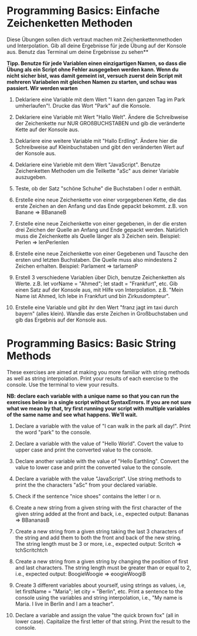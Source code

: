 # Programming Basics: Einfache Zeichenketten Methoden

Diese Übungen sollen dich vertraut machen mit Zeichenkettenmethoden und Interpolation. Gib all deine Ergebnisse für jede Übung auf der Konsole aus. Benutz das Terminal um deine Ergebnisse zu sehen**

**Tipp. Benutze für jede Variablen einen einzigartigen Namen, so dass die Übung als ein Script ohne Fehler ausgegeben werden kann. Wenn du nicht sicher bist, was damit gemeint ist, versuch zuerst dein Script mit mehreren Variabelen mit gleichen Namen zu starten, und schau was passiert. Wir werden warten**

1. Deklariere eine Variable mit dem Wert "I kann den ganzen Tag im Park umherlaufen"!. Drucke das Wort "Park" auf die Konsole.

2. Deklariere eine Variable mit Wert "Hallo Welt". Ändere die Schreibweise der Zeichenkette nur NUR GROßBUCHSTABEN und gib die veränderte Kette auf der Konsole aus.

3. Deklariere eine weitere Variable mit "Hallo Erdling". Ändere hier die Schreibweise auf Kleinbuchstaben und gibt den veränderten Wert auf der Konsole aus.

4. Deklariere eine Varieble mit dem Wert "JavaScript". Benutze Zeichenketten Methoden um die Teilkette "aSc" aus deiner Variable auszugeben.

5. Teste, ob der Satz "schöne Schuhe" die Buchstaben l oder n enthält.

6. Erstelle eine neue Zeichenkette von einer vorgegebenen Kette, die das erste Zeichen an den Anfang und das Ende gepackt bekommt. z.B. von Banane => BBananeB

7. Erstelle eine neue Zeichenkette von einer gegebenen, in der die ersten drei Zeichen der Quelle an Anfang und Ende gepackt werden. Natürlich muss die Zeichenkette als Quelle länger als 3 Zeichen sein. Beispiel: Perlen => lenPerlenlen

8. Erstelle eine neue Zeichenkette von einer Gegebenen und Tausche den ersten und letzten Buchstaben. Die Quelle muss also mindestens 2 Zeichen erhalten. Beispiel: Parlament => tarlamenP

9. Erstell 3 verschiedene Variablen über Dich, benutze Zeichenketten als Werte. z.B. let vorName = "Ahmed"; let stadt = "Frankfurt", etc. Gib einen Satz auf der Konsole aus, mit Hilfe von Interpolation. z.B. "Mein Name ist Ahmed, Ich lebe in Frankfurt und bin Zirkusdompteur".

10. Erstelle eine Variable und gibt ihr den Wert "franz jagt im taxi durch bayern" (alles klein). Wandle das erste Zeichen in Großbuchstaben und gib das Ergebnis auf der Konsole aus.


# Programming Basics: Basic String Methods


These exercises are aimed at making you more familiar with string methods as well as string interpolation. Print your results of each exercise to the console. Use the terminal to view your results. 

**NB: declare each variable with a unique name so that you can run the exercises below in a single script without SyntaxErrors. If you are not sure what we mean by that, try first running your script with multiple variables of the same name and see what happens. We'll wait.**

1. Declare a variable with the value of "I can walk in the park all day!". Print the word "park" to the console.

2. Declare a variable with the value of "Hello World". Covert the value to upper case and print the converted value to the console.

3. Declare another variable with the value of "Hello Earthling". Convert the value to lower case and print the converted value to the console. 

4. Declare a variable with the value "JavaScript". Use string methods to print the the characters "aSc" from your declared variable.

5. Check if the sentence "nice shoes" contains the letter l or n. 

6. Create a new string from a given string with the first character of the given string added at the front and back, i.e., expected output: Bananas => BBananasB

7. Create a new string from a given string taking the last 3 characters of the string and add them to both the front and back of the new string. The string length must be 3 or more, i.e., expected output: Scritch => tchScritchtch

8. Create a new string from a given string by changing the position of first and last characters. The string length must be greater than or equal to 2, i.e., expected output: BoogieWoogie => eoogieWoogiB

9. Create 3 different variables about yourself, using strings as values, i.e, let firstName = "Maria"; let city = "Berlin", etc. Print a sentence to the console using the variables and string interpolation, i.e., "My name is Maria. I live in Berlin and I am a teacher". 

10. Declare a variable and assign the value "the quick brown fox" (all in lower case). Capitalize the first letter of that string. Print the result to the console.










